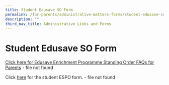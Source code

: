 ```yaml
---
title: Student Edusave SO Form
permalink: /for-parents/administrative-matters-forms/student-edusave-so-form/
description: ""
third_nav_title: Administrative Links and Forms
---
```




# **Student Edusave SO Form**

  
[Click here for Edusave Enrichment Programme Standing Order FAQs for Parents](https://cedarpri-moe-edu-sg-admin.cwp.sg/qql/slot/u536/Parents/Administrative%20matters%20form/Annex%20A_School%20Bill%20FAQ%20for%20Parents.pdf)  - file not found
  
Click [here](https://cedarpri-moe-edu-sg-admin.cwp.sg/qql/slot/u536/Parents/Administrative%20matters%20form/Edusave_SO_Form_SPMM.docx) for the student ESPO form. - file not found